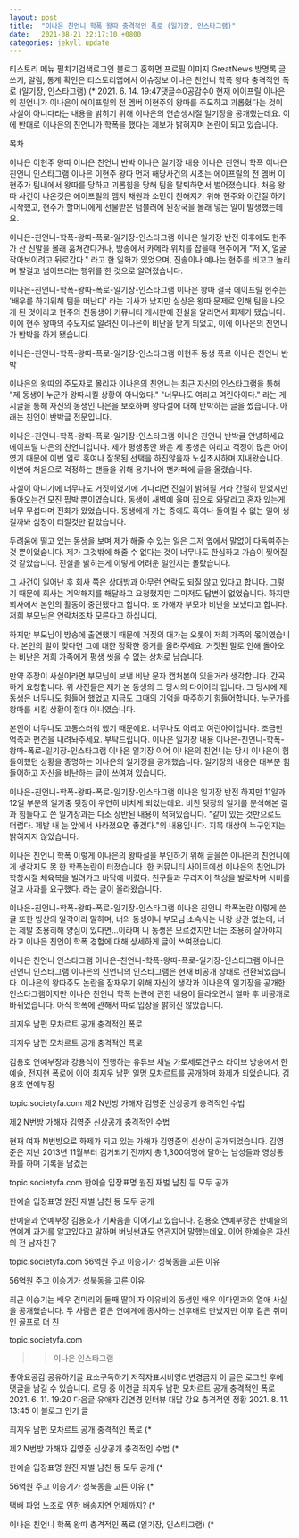 ```yaml
---
layout: post
title:  "이나은 친언니 학폭 왕따 충격적인 폭로 (일기장, 인스타그램)"
date:   2021-08-21 22:17:10 +0800
categories: jekyll update
---
```

티스토리 메뉴 펼치기검색로그인
블로그 홈화면
프로필 이미지
GreatNews
방명록
글쓰기, 알림, 통계 확인은 티스토리앱에서
이슈정보
이나은 친언니 학폭 왕따 충격적인 폭로 (일기장, 인스타그램)
$%@#%@%$(*
2021. 6. 14. 19:47댓글수0공감수0
현재 에이프릴 이나은의 친언니가 이나은이 에이프릴의 전 멤버 이현주의 왕따를 주도하고 괴롭혔다는 것이 사실이 아니다라는 내용을 밝히기 위해 이나은의 연습생시절 일기장을 공개했는데요. 이에 반대로 이나은의 친언니가 학폭을 했다는 제보가 밝혀지며 논란이 되고 있습니다.

 

목차

이나은 이현주 왕따
이나은 친언니 반박
이나은 일기장 내용
이나은 친언니 학폭
이나은 친언니 인스타그램
이나은 이현주 왕따
먼저 해당사건의 시초는 에이프릴의 전 멤버 이현주가 팀내에서 왕따를 당하고 괴롭힘을 당해 팀을 탈퇴하면서 벌어졌습니다. 처음 왕따 사건이 나온것은 에이프릴의 멤저 채원과 소민이 친해지기 위해 현주와 이간질 하기 시작했고, 현주가 할머니에게 선물받은 텀블러에 된장국을 몰래 넣는 일이 발생했는데요.

 

이나은-친언니-학폭-왕따-폭로-일기장-인스타그램
이나은 일기장 반전
이후에도 현주가 산 신발을 몰래 훔쳐간다거나, 방송에서 카메라 위치를 잡을때 현주에게 "저 X, 얼굴 작아보이려고 뒤로간다." 라고 한 일화가 있었으며, 진솔이나 예나는 현주를 비꼬고 놀리며 발걸고 넘어뜨리는 행위를 한 것으로 알려졌습니다.

 

이나은-친언니-학폭-왕따-폭로-일기장-인스타그램
이나은 왕따
결국 에이프릴 현주는 '배우를 하기위해 팀을 떠난다' 라는 기사가 났지만 실상은 왕따 문제로 인해 팀을 나오게 된 것이라고 현주의 친동생이 커뮤니티 게시판에 진실을 알리면서 화제가 됐습니다. 이에 현주 왕따의 주도자로 알려진 이나은이 비난을 받게 되었고, 이에 이나은의 친언니가 반박을 하게 됐습니다.

 

이나은-친언니-학폭-왕따-폭로-일기장-인스타그램
이현주 동생 폭로
이나은 친언니 반박
 

 

이나은의 왕따의 주도자로 몰리자 이나은의 친언니는 최근 자신의 인스타그램을 통해 "제 동생이 누군가 왕따시킬 상황이 아니었다." "너무나도 여리고 여린아이다." 라는 게시글을 통해 자신의 동생인 나은을 보호하며 왕따설에 대해 반박하는 글을 썼습니다. 아래는 친언이 반박글 전문입니다.

 

이나은-친언니-학폭-왕따-폭로-일기장-인스타그램
이나은 친언니 반박글
안녕하세요 에이프릴 나은의 친언니입니다. 제가 평생동안 봐온 제 동생은 여리고 걱정이 많은 아이였기 때문에 이번 일로 혹여나 잘못된 선택을 하진않을까 노심초사하며 지내왔습니다. 이번에 처음으로 걱정하는 팬들을 위해 용기내어 팬카페에 글을 올렸습니다.

사실이 아니기에 너무나도 거짓이였기에 기다리면 진실이 밝혀질 거라 간절히 믿었지만 돌아오는건 모진 핍박 뿐이였습니다. 동생이 새벽에 울며 집으로 와달라고 혼자 있는게 너무 무섭다며 전화가 왔었습니다. 동생에게 가는 중에도 혹여나 돌이킬 수 없는 일이 생길까봐 심장이 터질것만 같았습니다.

두려움에 떨고 있는 동생을 보며 제가 해줄 수 있는 일은 그저 옆에서 말없이 다독여주는것 뿐이었습니다. 제가 그것밖에 해줄 수 없다는 것이 너무나도 한심하고 가슴이 찢어질 것 같았습니다. 진실을 밝히는게 이렇게 어려운 일인지는 몰랐습니다.

그 사건이 일어난 후 회사 쪽은 상대방과 아무런 연락도 되질 않고 있다고 합니다. 그렇기 때문에 회사는 계약해지를 해달라고 요청했지만 그마저도 답변이 없었습니다. 하지만 회사에서 본인의 활동이 중단됐다고 합니다. 또 가해자 부모가 비난을 보냈다고 합니다. 저희 부모님은 연락처조차 모른다고 하십니다.

하지만 부모님이 방송에 출연했기 때문에 거짓의 대가는 오롯이 저희 가족의 몫이였습니다. 본인의 말이 맞다면 그에 대한 정확한 증거를 올려주세요. 거짓된 말로 인해 돌아오는 비난은 저희 가족에게 평생 씻을 수 없는 상처로 남습니다.

만약 주장이 사실이라면 부모님이 보낸 비난 문자 캡처본이 있을거라 생각합니다. 간곡하게 요청합니다. 위 사진들은 제가 본 동생의 그 당시의 다이어리 입니다. 그 당시에 제 동생은 너무나도 힘들어 했었고 지금도 그때의 기억을 마주하기 힘들어합니다. 누군가를 왕따를 시킬 상황이 절대 아니였습니다.

본인이 너무나도 고통스러워 했기 때문에요. 너무나도 어리고 여린아이입니다. 조금만 억측과 편견을 내려놔주세요. 부탁드립니다.
이나은 일기장 내용
이나은-친언니-학폭-왕따-폭로-일기장-인스타그램
이나은 일기장
이어 이나은의 친언니는 당시 이나은이 힘들어했던 상황을 증명하는 이나은의 일기장을 공개했습니다. 일기장의 내용은 대부분 힘들어하고 자신을 비난하는 글이 쓰여져 있습니다.

 

이나은-친언니-학폭-왕따-폭로-일기장-인스타그램
이나은 일기장 반전
하지만 11일과 12일 부분의 일기중 뒷장이 우연히 비치게 되었는데요. 비친 뒷장의 일기를 분석해본 결과 힘들다고 쓴 일기장과는 다소 상반된 내용이 적혀있습니다. "같이 있는 것만으로도 더럽다. 제발 내 눈 앞에서 사라졌으면 좋겠다."의 내용입니다. 지목 대상이 누구인지는 밝혀지지 않았습니다.

이나은 친언니 학폭
이렇게 이나은의 왕따설을 부인하기 위해 글을쓴 이나은의 친언니에게 생각지도 못 한 학폭논란이 터졌습니다. 한 커뮤니티 사이트에선 이나은의 친언니가 학창시절 체육복을 빌려가고 바닥에 버렸다. 친구들과 무리지어 책상을 발로차며 시비를 걸고 사과를 요구했다. 라는 글이 올라왔습니다.

 

 

이나은-친언니-학폭-왕따-폭로-일기장-인스타그램
이나은 친언니 학폭논란
이렇게 쓴 글 또한 빙산의 일각이라 말하며, 너의 동생이나 부모님 소속사는 나랑 상관 없는데, 너는 제발 조용히해 양심이 있다면...이라며 니 동생은 모르겠지만 너는 조용히 살아야지 라고 이나은 친언이 학폭 경험에 대해 상세하게 글이 쓰여졌습니다.

 

이나은 친언니 인스타그램
이나은-친언니-학폭-왕따-폭로-일기장-인스타그램
이나은 친언니 인스타그램
이나은의 친언니의 인스타그램은 현재 비공개 상태로 전환되었습니다. 이나은의 왕따주도 논란을 잠재우기 위해 자신의 생각과 이나은의 일기장을 공개한 인스타그램이지만 이나은 친언니 학폭 논란에 관한 내용이 올라오면서 얼마 후 비공개로 바뀌었습니다. 아직 학폭에 관해서 따로 입장을 밝히진 않았습니다.

 

최지우 남편 모차르트 공개 충격적인 폭로

 
최지우 남편 모차르트 공개 충격적인 폭로

김용호 연예부장과 강용석이 진행하는 유튜브 채널 가로세로연구소 라이브 방송에서 한예슬, 전지현 폭로에 이어 최지우 남편 일명 모차르트를 공개하며 화제가 되었습니다. 김용호 연예부장

topic.societyfa.com
제2 N번방 가해자 김영준 신상공개 충격적인 수법

 
제2 N번방 가해자 김영준 신상공개 충격적인 수법

현재 여자 N번방으로 화제가 되고 있는 가해자 김영준의 신상이 공개되었습니다. 김영준은 지난 2013년 11월부터 검거되기 전까지 총 1,300여명에 달하는 남성들과 영상통화를 하며 기록을 남겼는

topic.societyfa.com
한예슬 입장표명 원진 재벌 남친 등 모두 공개

 
한예슬 입장표명 원진 재벌 남친 등 모두 공개

한예슬과 연예부장 김용호가 기싸움을 이어가고 있습니다. 김용호 연예부장은 한예슬의 연예계 과거를 알고있다고 말하며 버닝썬과도 연관지어 말했는데요. 이어 한예슬은 자신의 전 남자친구

topic.societyfa.com
56억원 주고 이승기가 성북동을 고른 이유

 
56억원 주고 이승기가 성북동을 고른 이유

최근 이승기는 배우 견미리의 둘째 딸이 자 이유비의 동생인 배우 이다인과의 열애 사실을 공개했습니다. 두 사람은 같은 연예계에 종사하는 선후배로 만났지만 이후 같은 취미인 골프로 더 친

topic.societyfa.com
 

>>이나은 인스타그램


좋아요공감
공유하기글 요소구독하기
저작자표시비영리변경금지
이 글은 로그인 후에 댓글을 남길 수 있습니다.
로딩 중
이전글
최지우 남편 모차르트 공개 충격적인 폭로
2021. 6. 11. 19:20
다음글
유애자 김연경 인터뷰 대답 강요 충격적인 정황
2021. 8. 11. 13:45
이 블로그 인기 글

최지우 남편 모차르트 공개 충격적인 폭로
$%@#%@%$(*

제2 N번방 가해자 김영준 신상공개 충격적인 수법
$%@#%@%$(*

한예슬 입장표명 원진 재벌 남친 등 모두 공개
$%@#%@%$(*

56억원 주고 이승기가 성북동을 고른 이유
$%@#%@%$(*

택배 파업 노조로 인한 배송지연 언제까지?
$%@#%@%$(*

이나은 친언니 학폭 왕따 충격적인 폭로 (일기장, 인스타그램)
$%@#%@%$(*
